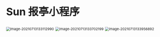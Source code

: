 # Sun 报亭小程序

<img src="https://github.com/AlexSkinner7/miniProgram_newsstand/tree/main/README_Img/image-20210713133112990.png" alt="image-20210713133112990" style="zoom:67%;" />

<img src="https://github.com/AlexSkinner7/miniProgram_newsstand/tree/main/README_Img/image-20210713133702199.png" alt="image-20210713133702199" style="zoom:67%;" />

<img src="https://github.com/AlexSkinner7/miniProgram_newsstand/tree/main/README_Img/image-20210713133956892.png" alt="image-20210713133956892" style="zoom:67%;" />
